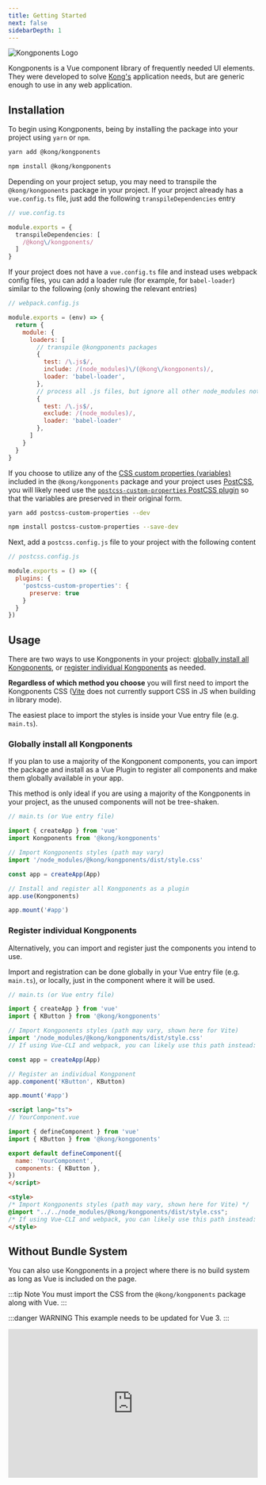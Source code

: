 ```yaml
---
title: Getting Started
next: false
sidebarDepth: 1
---
```


![Kongponents Logo](/img/kongponents-logo.jpg)

Kongponents is a Vue component library of frequently needed UI elements. They were developed to solve [Kong's](https://konghq.com) application needs, but are generic enough to use in any web application.

## Installation

To begin using Kongponents, being by installing the package into your project using `yarn` or `npm`.

<CodeGroup>
  <CodeGroupItem title="yarn" active>

  ```sh
  yarn add @kong/kongponents
  ```

  </CodeGroupItem>

  <CodeGroupItem title="npm">

  ```sh
  npm install @kong/kongponents
  ```

  </CodeGroupItem>
</CodeGroup>

Depending on your project setup, you may need to transpile the `@kong/kongponents` package in your project. If your project already has a `vue.config.ts` file, just add the following `transpileDependencies` entry

```ts
// vue.config.ts

module.exports = {
  transpileDependencies: [
    /@kong\/kongponents/
  ]
}
```

If your project does not have a `vue.config.ts` file and instead uses webpack config files, you can add a loader rule (for example, for `babel-loader`) similar to the following (only showing the relevant entries)

```js
// webpack.config.js

module.exports = (env) => {
  return {
    module: {
      loaders: [
        // transpile @kongponents packages
        {
          test: /\.js$/,
          include: /(node_modules)\/(@kong\/kongponents)/,
          loader: 'babel-loader',
        },
        // process all .js files, but ignore all other node_modules not listed above
        {
          test: /\.js$/,
          exclude: /(node_modules)/,
          loader: 'babel-loader'
        },
      ]
    }
  }
}
```

If you choose to utilize any of the [CSS custom properties (variables)](https://developer.mozilla.org/en-US/docs/Web/CSS/Using_CSS_custom_properties) included in the `@kong/kongponents` package and your project uses [PostCSS](https://postcss.org/), you will likely need use the [`postcss-custom-properties` PostCSS plugin](https://github.com/postcss/postcss-custom-properties) so that the variables are preserved in their original form.

<CodeGroup>
  <CodeGroupItem title="yarn" active>

  ```sh
  yarn add postcss-custom-properties --dev
  ```

  </CodeGroupItem>

  <CodeGroupItem title="npm">

  ```sh
  npm install postcss-custom-properties --save-dev
  ```

  </CodeGroupItem>
</CodeGroup>

Next, add a `postcss.config.js` file to your project with the following content

```js
// postcss.config.js

module.exports = () => ({
  plugins: {
    'postcss-custom-properties': {
      preserve: true
    }
  }
})
```

## Usage

There are two ways to use Kongponents in your project: [globally install all Kongponents](#globally-install-all-kongponents), or [register individual Kongponents](#register-individual-kongponents) as needed.

**Regardless of which method you choose** you will first need to import the Kongponents CSS ([Vite](https://vitejs.dev/guide/build.html#library-mode) does not currently support CSS in JS when building in library mode).

The easiest place to import the styles is inside your Vue entry file (e.g. `main.ts`).

### Globally install all Kongponents

If you plan to use a majority of the Kongponent components, you can import the package and install as a Vue Plugin to register all components and make them globally available in your app.

This method is only ideal if you are using a majority of the Kongponents in your project, as the unused components will not be tree-shaken.

```ts
// main.ts (or Vue entry file)

import { createApp } from 'vue'
import Kongponents from '@kong/kongponents'

// Import Kongponents styles (path may vary)
import '/node_modules/@kong/kongponents/dist/style.css'

const app = createApp(App)

// Install and register all Kongponents as a plugin
app.use(Kongponents)

app.mount('#app')
```

### Register individual Kongponents

Alternatively, you can import and register just the components you intend to use.

Import and registration can be done globally in your Vue entry file (e.g. `main.ts`), or locally, just in the component where it will be used.

<CodeGroup>
  <CodeGroupItem title="Global Registration" active>

  ```ts
  // main.ts (or Vue entry file)

  import { createApp } from 'vue'
  import { KButton } from '@kong/kongponents'

  // Import Kongponents styles (path may vary, shown here for Vite)
  import '/node_modules/@kong/kongponents/dist/style.css'
  // If using Vue-CLI and webpack, you can likely use this path instead: import '~@kong/kongponents/dist/style.css'

  const app = createApp(App)

  // Register an individual Kongponent
  app.component('KButton', KButton)

  app.mount('#app')
  ```

  </CodeGroupItem>

  <CodeGroupItem title="In-Component Registration">

  ```html
  <script lang="ts">
  // YourComponent.vue

  import { defineComponent } from 'vue'
  import { KButton } from '@kong/kongponents'

  export default defineComponent({
    name: 'YourComponent',
    components: { KButton },
  })
  </script>

  <style>
  /* Import Kongponents styles (path may vary, shown here for Vite) */
  @import "../../node_modules/@kong/kongponents/dist/style.css";
  /* If using Vue-CLI and webpack, you can likely use this path instead: import '~@kong/kongponents/dist/style.css' */
  </style>
  ```

  </CodeGroupItem>
</CodeGroup>

## Without Bundle System

You can also use Kongponents in a project where there is no build system as long as Vue is included on the page.

:::tip Note
You must import the CSS from the `@kong/kongponents` package along with Vue.
:::

:::danger WARNING
This example needs to be updated for Vue 3.
:::

<iframe width="100%" height="300" style="width: 100%;" scrolling="no" title="Vue 2 with Kongponents" src="https://codepen.io/adamdehaven/embed/RwLVQLw?default-tab=html%2Cresult" frameborder="no" loading="lazy" allowtransparency="true" allowfullscreen="true">
  See the Pen <a href="https://codepen.io/adamdehaven/pen/RwLVQLw">
  Vue 2 with Kongponents</a> by Adam DeHaven (<a href="https://codepen.io/adamdehaven">@adamdehaven</a>)
  on <a href="https://codepen.io">CodePen</a>.
</iframe>
